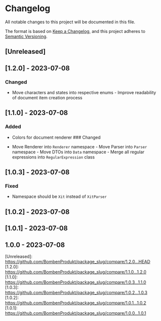 # Changelog

All notable changes to this project will be documented in this file.

The format is based on [Keep a Changelog](https://keepachangelog.com/en/1.0.0/),
and this project adheres to
[Semantic Versioning](https://semver.org/spec/v2.0.0.html).

<a name="unreleased"></a>

## [Unreleased]


<a name="1.2.0"></a>

## [1.2.0] - 2023-07-08

### Changed

- Move characters and states into respective enums - Improve readability of document item creation process  
<a name="1.1.0"></a>

## [1.1.0] - 2023-07-08

### Added

- Colors for document renderer  ### Changed

- Move Renderer into `Renderer` namespace - Move Parser into `Parser` namespace - Move DTOs into `Data` namespace - Merge all regular expressions into `RegularExpression` class  
<a name="1.0.3"></a>

## [1.0.3] - 2023-07-08

### Fixed

- Namespace should be `Xit` instead of `XitParser`  
<a name="1.0.2"></a>

## [1.0.2] - 2023-07-08


<a name="1.0.1"></a>

## [1.0.1] - 2023-07-08


<a name="1.0.0"></a>

## 1.0.0 - 2023-07-08

 [Unreleased]: https://github.com/BombenProdukt/package_slug/compare/1.2.0...HEAD [1.2.0]: https://github.com/BombenProdukt/package_slug/compare/1.1.0...1.2.0 [1.1.0]: https://github.com/BombenProdukt/package_slug/compare/1.0.3...1.1.0 [1.0.3]: https://github.com/BombenProdukt/package_slug/compare/1.0.2...1.0.3 [1.0.2]: https://github.com/BombenProdukt/package_slug/compare/1.0.1...1.0.2 [1.0.1]: https://github.com/BombenProdukt/package_slug/compare/1.0.0...1.0.1 